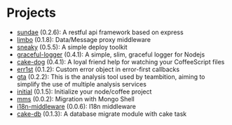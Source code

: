 # Projects

- [sundae](https://github.com/sailxjx/sundae) (0.2.6): A restful api framework based on express
- [limbo](https://github.com/teambition/limbo) (0.1.8): Data/Message proxy middleware
- [sneaky](https://github.com/teambition/sneaky) (0.5.5): A simple deploy toolkit
- [graceful-logger](https://github.com/sailxjx/graceful-logger) (0.4.1): A simple, slim, graceful logger for Nodejs
- [cake-dog](https://github.com/sailxjx/cake-dog) (0.4.1): A loyal friend help for watching your CoffeeScript files
- [err1st](https://github.com/sailxjx/err1st) (0.1.2): Custom error object in error-first callbacks
- [gta](https://github.com/teambition/gta) (0.2.2): This is the analysis tool used by teambition, aiming to simplify the use of multiple analysis services
- [initial](https://github.com/sailxjx/initial) (0.1.5): Initialize your node/coffee project
- [mms](http://jingxin.me/mms/) (0.0.2): Migration with Mongo Shell
- [i18n-middleware](https://github.com/teambition/i18n-middleware) (0.0.6): I18n middleware
- [cake-db](http://jingxin.me/cake-db/) (0.1.3): A database migrate module with cake task
